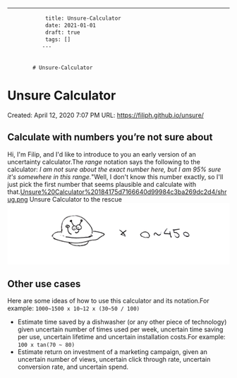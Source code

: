 ---
                title: Unsure-Calculator
                date: 2021-01-01    
                draft: true
                tags: []
               ---


            # Unsure-Calculator

# Unsure Calculator
Created: April 12, 2020 7:07 PM
URL: https://filiph.github.io/unsure/
## Calculate with numbers you’re not sure about
Hi, I'm Filip, and I'd like to introduce to you an early version of an uncertainty calculator.The *range* notation says the following to the calculator: *I am not sure about the exact number here, but I am 95% sure it's somewhere in this range.*"Well, I don't know this number exactly, so I'll just pick the first number that seems plausible and calculate with that.[Unsure%20Calculator%20184175d7166640d99984c3ba269dc2d4/shrug.png](Unsure%20Calculator%20184175d7166640d99984c3ba269dc2d4/shrug.png)
Unsure Calculator to the rescue![Unsure%20Calculator%20184175d7166640d99984c3ba269dc2d4/alien.png](Unsure%20Calculator%20184175d7166640d99984c3ba269dc2d4/alien.png)
## Other use cases
Here are some ideas of how to use this calculator and its notation.For example: `1000~1500 x 10~12 x (30~50 / 100)`
- Estimate time saved by a dishwasher (or any other piece of technology) given uncertain number of times used per week, uncertain time saving per use, uncertain lifetime and uncertain installation costs.For example: `100 x tan(70 ~ 80)`
- Estimate return on investment of a marketing campaign, given an uncertain number of views, uncertain click through rate, uncertain conversion rate, and uncertain spend.